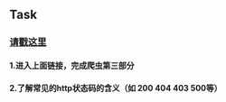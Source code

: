 ## Task

### [请戳这里](http://blog.csdn.net/c406495762/article/details/59488464)

#### 1.进入上面链接，完成爬虫第三部分
#### 2.了解常见的http状态码的含义（如 200 404 403 500等）
